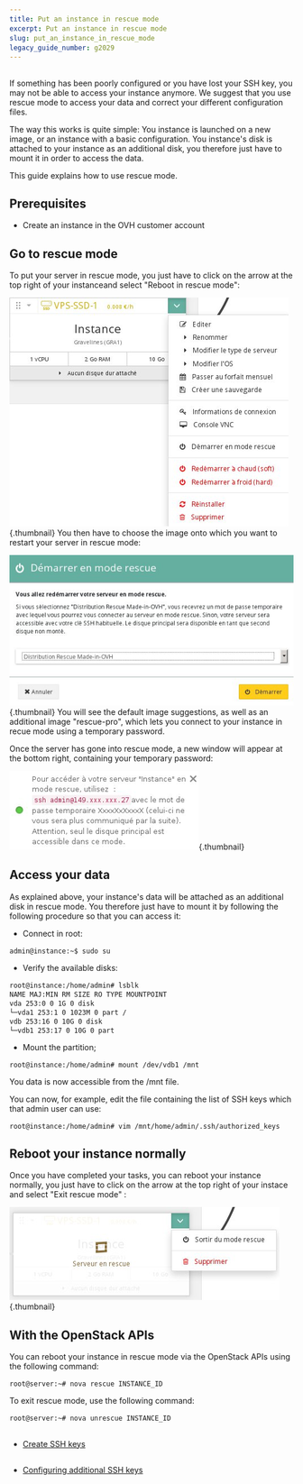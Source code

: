 ```yaml
---
title: Put an instance in rescue mode
excerpt: Put an instance in rescue mode
slug: put_an_instance_in_rescue_mode
legacy_guide_number: g2029
---
```



## 
If something has been poorly configured or you have lost your SSH key, you may not be able to access your instance anymore. 
We suggest that you use rescue mode to access your data and correct your different configuration files. 

The way this works is quite simple:
You instance is launched on a new image, or an instance with a basic configuration.
You instance's disk is attached to your instance as an additional disk, you therefore just have to mount it in order to access the data. 

This guide explains how to use rescue mode.


## Prerequisites

- Create an instance in the OVH customer account




## Go to rescue mode
To put your server in rescue mode, you just have to click on the arrow at the top right of your instanceand select "Reboot in rescue mode":

![](images/img_3494.jpg){.thumbnail}
You then have to choose the image onto which you want to restart your server in rescue mode:

![](images/img_3495.jpg){.thumbnail}
You will see the default image suggestions, as well as an additional image "rescue-pro", which lets you connect to your instance in recue mode using a temporary password. 

Once the server has gone into rescue mode, a new window will appear at the bottom right, containing your temporary password:

![](images/img_3497.jpg){.thumbnail}


## Access your data
As explained above, your instance's data will be attached as an additional disk in rescue mode. You therefore just have to mount it by following the following procedure so that you can access it:


- Connect in root:


```
admin@instance:~$ sudo su
```


- Verify the available disks:


```
root@instance:/home/admin# lsblk
NAME MAJ:MIN RM SIZE RO TYPE MOUNTPOINT
vda 253:0 0 1G 0 disk
└─vda1 253:1 0 1023M 0 part /
vdb 253:16 0 10G 0 disk
└─vdb1 253:17 0 10G 0 part
```


- Mount the partition;


```
root@instance:/home/admin# mount /dev/vdb1 /mnt
```



You data is now accessible from the /mnt file. 

You can now, for example, edit the file containing the list of SSH keys which that admin user can use:


```
root@instance:/home/admin# vim /mnt/home/admin/.ssh/authorized_keys
```




## Reboot your instance normally
Once you have completed your tasks, you can reboot your instance normally, you just have to click on the arrow at the top right of your instace and select
"Exit rescue mode" :

![](images/img_3496.jpg){.thumbnail}


## With the OpenStack APIs
You can reboot your instance in rescue mode via the OpenStack APIs using the following command:


```
root@server:~# nova rescue INSTANCE_ID
```


To exit rescue mode, use the following command:


```
root@server:~# nova unrescue INSTANCE_ID
```




## 

- [Create SSH keys]({legacy}1769)




## 

- [Configuring additional SSH keys]({legacy}1924)



